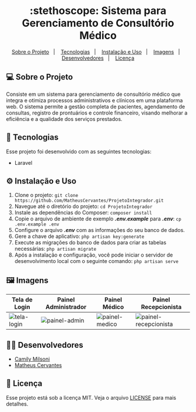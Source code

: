<h1 align="center">
  :stethoscope: Sistema para Gerenciamento de Consultório Médico
</h1>

<p align="center">
  <a href="#-sobre-o-projeto">Sobre o Projeto</a>&nbsp;&nbsp;&nbsp;|&nbsp;&nbsp;&nbsp;
  <a href="#-tecnologias">Tecnologias</a>&nbsp;&nbsp;&nbsp;|&nbsp;&nbsp;&nbsp;
  <a href="#%EF%B8%8F-instalação-e-uso">Instalação e Uso</a>&nbsp;&nbsp;&nbsp;|&nbsp;&nbsp;&nbsp;
  <a href="#%EF%B8%8F-imagens">Imagens</a>&nbsp;&nbsp;&nbsp;|&nbsp;&nbsp;&nbsp;
  <a href="#-desenvolvedores">Desenvolvedores</a>&nbsp;&nbsp;&nbsp;|&nbsp;&nbsp;&nbsp;
  <a href="#-licença">Licença</a>
</p>

## 💻 Sobre o Projeto
Consiste em um sistema para gerenciamento de consultório médico que integra e otimiza processos administrativos e clínicos em uma plataforma web. O sistema permite a gestão completa de pacientes, agendamento de consultas, registro de prontuários e controle financeiro, visando melhorar a eficiência e a qualidade dos serviços prestados.

## 🚀 Tecnologias 

Esse projeto foi desenvolvido com as seguintes tecnologias:

- Laravel
  
## ⚙️ Instalação e Uso
1. Clone o projeto: ```git clone https://github.com/MatheusCervantes/ProjetoIntegrador.git``` 
2. Navegue até o diretório do projeto: ```cd ProjetoIntegrador```
3. Instale as dependências do Composer: ```composer install```
4. Copie o arquivo de ambiente de exemplo *__.env.example__* para *__.env__*: ```cp .env.example .env```
5. Configure o arquivo *__.env__* com as informações do seu banco de dados.
6. Gere a chave de aplicativo: ```php artisan key:generate```
7. Execute as migrações do banco de dados para criar as tabelas necessárias: ```php artisan migrate```
8. Após a instalação e configuração, você pode iniciar o servidor de desenvolvimento local com o seguinte comando: ```php artisan serve```

## 🖼️ Imagens

| Tela de Login | Painel Administrador | Painel Médico | Painel Recepcionista |
|---|---|---|---|
| ![tela-login](https://github.com/user-attachments/assets/d4ca851e-b4d4-4ce1-a021-db62cab33d4c)  | ![painel-admin](https://github.com/user-attachments/assets/29b84ab5-c4ad-4188-ad84-a9e75c18524e)  | ![painel-medico](https://github.com/user-attachments/assets/c018a94f-6bcb-4c3e-932f-713479247554)  | ![painel-recepcionista](https://github.com/user-attachments/assets/eeb6b34a-08ab-44f9-b041-daa0aa963afc)  |

## 🧑‍💻 Desenvolvedores
- <a href="https://github.com/camilymilsoni">Camily Milsoni</a>
- <a href="https://github.com/MatheusCervantes">Matheus Cervantes</a>

## 📝 Licença

Esse projeto está sob a licença MIT. Veja o arquivo [LICENSE](LICENSE) para mais detalhes.

